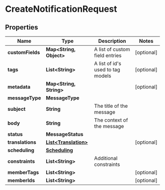 

# CreateNotificationRequest


## Properties

Name | Type | Description | Notes
------------ | ------------- | ------------- | -------------
**customFields** | **Map&lt;String, Object&gt;** | A list of custom field entries |  [optional]
**tags** | **List&lt;String&gt;** | A list of id&#39;s used to tag models |  [optional]
**metadata** | **Map&lt;String, String&gt;** |  |  [optional]
**messageType** | **MessageType** |  | 
**subject** | **String** | The title of the message | 
**body** | **String** | The context of the message | 
**status** | **MessageStatus** |  | 
**translations** | [**List&lt;Translation&gt;**](Translation.md) |  |  [optional]
**scheduling** | [**Scheduling**](Scheduling.md) |  | 
**constraints** | **List&lt;String&gt;** | Additional constraints | 
**memberTags** | **List&lt;String&gt;** |  |  [optional]
**memberIds** | **List&lt;String&gt;** |  |  [optional]



